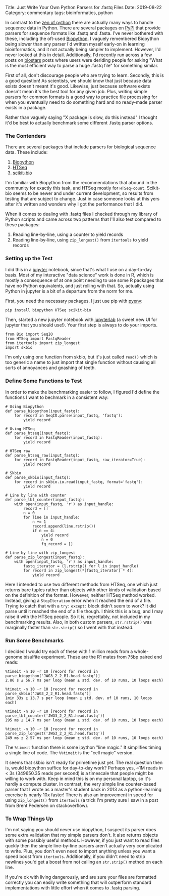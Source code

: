 Title: Just Write Your Own Python Parsers for .fastq Files
Date: 2019-08-22
Category: commentary
tags: bioinformatics, python

In contrast to the [zen of python](https://en.wikipedia.org/wiki/Zen_of_Python)
there are actually many ways to handle sequence data in Python. There are several
packages on [PyPI](https://pypi.org) that provide parsers for sequence formats
like .fastq and .fasta. I've never bothered with these, including the oft-used
[Biopython](https://biopython.org). I vaguely remembered Biopython being slower
than any parser I'd written myself early-on in learning bioinformatics, and it
not actually being simpler to implement. However, I'd never looked at this in
detail. Additionally, I'd recently run across a few posts on
[biostars](https://www.biostars.org/) posts where users were deriding people for
asking "What is the most efficient way to parse a huge .fastq file" for something
similar.

First of all, don't discourage people who are trying to learn. Secondly, this is
a good question! As scientists, we should know that just because data exists
doesn't meant it's good. Likewise, just because software exists doesn't mean it's
the best tool for any given job. Plus, writing simple parsers for common formats
is a good way to practice file processing for when you eventually need to do
something hard and no ready-made parser exists in a package.

Rather than vaguely saying "X package is slow, do this instead" I thought it'd be
best to actually benchmark some different .fastq parser options.

### The Contenders

There are several packages that include parsers for biological sequence data.
These include:

1. [Biopython](https://biopython.org)
2. [HTSeq](https://htseq.readthedocs.io)
3. [scikit-bio](http://scikit-bio.org/)

I'm familiar with Biopython from the recommendations that abound in the community
for exactly this task, and HTSeq mostly for `HTSeq-count`. Scikit-bio seems to be
newer and under current development, so results from testing that are subject to
change. Just in case someone looks at this yers after it's written and wonders
why I got the performance that I did.

When it comes to dealing with .fastq files I checked through my library of Python
scripts and came across two patterns that I'll also test compared to these
packages:

1. Reading line-by-line, using a counter to yield records
2. Reading line-by-line, using `zip_longest()` from `itertools` to yield records

### Setting up the Test

I did this in a [jupyter](https://jupyter.org) notebook, since that's what I use
on a day-to-day basis. Most of my interactive "data science" work is done in R,
which is mostly a consequence of at one point needing to use some R packages that
have no Python equivalents, and just rolling with that. So, actually using Python
in jupyter is a bit of a departure from the norm for me.

First, you need the necessary packages. I just use pip with
[pyenv](https://github.com/pyenv/pyenv):

```bash
pip install biopython HTSeq scikit-bio
```

Then, started a new jupyter notebook with
[jupyterlab](https://jupyterlab.readthedocs.io) (a sweet new UI for jupyter that
you should use!). Your first step is always to do your imports.

```python3
from Bio import SeqIO
from HTSeq import FastqReader
from itertools import zip_longest
import skbio
```

I'm only using one function from skbio, but it's just called `read()` which is
too generic a name to just import that single function without causing all sorts
of annoyances and gnashing of teeth.

### Define Some Functions to Test

In order to make the benchmarking easier to follow, I figured I'd define the
functions I want to bechmark in a consistent way:

```python3
# Using Biopython
def parse_biopython(input_fastq):
    for record in SeqIO.parse(input_fastq, 'fastq'):
        yield record

# Using HTSeq
def parse_htseq(input_fastq):
    for record in FastqReader(input_fastq):
        yield record

# HTSeq raw
def parse_htseq_raw(input_fastq):
    for record in FastqReader(input_fastq, raw_iterator=True):
        yield record
        
# Skbio
def parse_skbio(input_fastq):
    for record in skbio.io.read(input_fastq, format='fastq'):
        yield record
            
# Line by line with counter
def parse_lbl_counter(input_fastq):
    with open(input_fastq, 'r') as input_handle:
        record = []
        n = 0
        for line in input_handle:
            n += 1
            record.append(line.rstrip())
            if n == 4:
                yield record
                n = 0
                fq_record = []
                
# Line by line with zip_longest
def parse_zip_longest(input_fastq):
    with open(input_fastq, 'r') as input_handle:
        fastq_iterator = (l.rstrip() for l in input_handle)
        for record in zip_longest(*[fastq_iterator] * 4):
            yield record
```

Here I intended to use two different methods from HTSeq, one which just returns
bare tuples rather than objects with other kinds of validation based on the
definition of the format. However, neither HTSeq method worked. Instead, giving a
`StopIteration` error when it reached the end of a file. Trying to catch that
with a `try:` `except:` block didn't seem to work? It did parse until it reached
the end of a file though. I think this is a bug, and I may raise it with the
HTSeq people. So it is, regrettably, not included in my benchmarking results.
Also, in both custom parsers, `str.rstrip()` was marginally faster than
`str.strip()` so I went with that instead.

### Run Some Benchmarks

I decided I would try each of these with 1 million reads from a whole-genome
bisulfite experiment. These are the R1 mates from 75bp paired end reads:

```python3
%timeit -n 10 -r 10 [record for record in parse_biopython('JWG3_2_2_R1.head.fastq')]
2.86 s ± 56.7 ms per loop (mean ± std. dev. of 10 runs, 10 loops each)

%timeit -n 10 -r 10 [record for record in parse_skbio('JWG3_2_2_R1.head.fastq')]
1min 33s ± 13.7 s per loop (mean ± std. dev. of 10 runs, 10 loops each)

%timeit -n 10 -r 10 [record for record in parse_lbl_counter('JWG3_2_2_R1.head.fastq')]
295 ms ± 14.7 ms per loop (mean ± std. dev. of 10 runs, 10 loops each)

%timeit -n 10 -r 10 [record for record in parse_zip_longest('JWG3_2_2_R1.head.fastq')]
249 ms ± 2.57 ms per loop (mean ± std. dev. of 10 runs, 10 loops each)
```

The `%timeit` function there is some ipython "line magic." It simplifies timing
a single line of code. The `%%timeit` is the "cell magic" version.

It seems that skbio isn't ready for primetime just yet. The real question then
is, would biopython suffice for day-to-day work? Perhaps yes, ~1M reads in < 3s
(349650.35 reads per second) is a timescale that people might be willing to work
with. Keep in mind this is on my personal laptop, so it's hardly a compute
cluster. In contrast, the very simple line counter-based parser that I wrote as a
master's student back in 2013 as a python-learning exercise is nearly 10x faster!
There is also an improvement in speed for using `zip_longest()` from `itertools`
(a trick I'm pretty sure I saw in a post from Brent Pedersen on stackoverflow).

### To Wrap Things Up

I'm not saying you should never use biopython, I suspect its parser does some
extra validation that my simple parsers don't. It also returns objects with some
possibly useful methods. However, if you just want to read files quckly then the
simple line-by-line parsers aren't actually very complicated to write. Plus, you
don't even need to import anything unless you want a speed boost from
`itertools`. Additionally, if you didn't need to strip newlines you'd get a boost
from not calling an `str.strip()` method on each line.

If you're ok with living dangerously, and are sure your files are formatted
correctly you can easily write something that will outperform standard
implementations with little effort when it comes to .fastq parsing.
